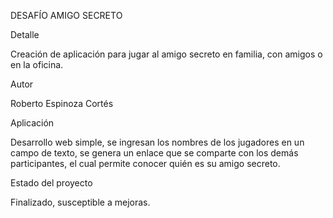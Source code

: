 DESAFÍO AMIGO SECRETO

Detalle

Creación de aplicación para jugar al amigo secreto en familia, con amigos o en la oficina.

Autor

Roberto Espinoza Cortés

Aplicación

Desarrollo web simple, se ingresan los nombres de los jugadores en un campo de texto, se genera un enlace que se comparte con los demás participantes, el cual permite conocer quién es su amigo secreto.

Estado del proyecto

Finalizado, susceptible a mejoras.
